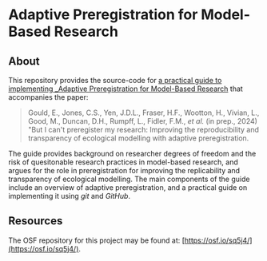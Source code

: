 # Adaptive Preregistration for Model-Based Research

## About

This repository provides the source-code for [a practical guide to implementing _Adaptive Preregistration for Model-Based Research](https://egouldo.github.io/EcoConsPreReg/) that accompanies the paper:

> Gould, E., Jones, C.S., Yen, J.D.L., Fraser, H.F., Wootton, H., Vivian, L., Good, M., Duncan, D.H., Rumpff, L., Fidler, F.M., _et al._ (in prep., 2024) "But I can't preregister my research: Improving the reproducibility and transparency of ecological modelling with adaptive preregistration. 

The guide provides background on researcher degrees of freedom and the risk of quesitonable research practices in model-based research, and argues for the role in preregistration for improving the replicability and transparency of ecological modelling. The main components of the guide include an overview of adaptive preregistration, and a practical guide on implementing it using _git_ and _GitHub_.

## Resources

The OSF repository for this project may be found at: [https://osf.io/sq5j4/](https://osf.io/sq5j4/).
